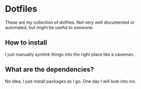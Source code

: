 # Dotfiles

These are my collection of dotfiles.
Not very well documented or automated, but might be useful to someone.

## How to install

I just manually symlink things into the right place like a caveman.

## What are the dependencies?

No idea, I just install packages as I go.
One day I will look into nix.
